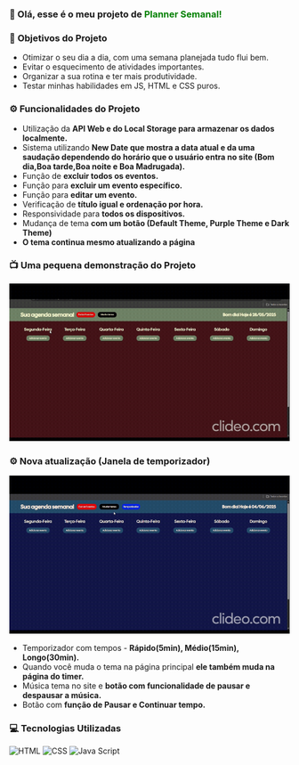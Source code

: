 ### 👋 Olá, esse é o meu projeto de <strong style = "color: green">Planner Semanal!</strong>

### 📍 <strong>Objetivos</strong> do Projeto
<ul>
    <li>Otimizar o seu dia a dia, com uma semana planejada tudo flui bem.</li>
    <li>Evitar o esquecimento de atividades importantes.</li>
    <li>Organizar a sua rotina e ter mais produtividade.</li>
    <li>Testar minhas habilidades em JS, HTML e CSS puros.</li>
</ul>

### ⚙ <strong>Funcionalidades</strong> do Projeto
<ul>
    <li>Utilização da <strong>API Web e do Local Storage para armazenar os dados localmente.</strong></li>
    <li>Sistema utilizando <strong>New Date que mostra a data atual e da uma saudação dependendo do horário que o usuário entra no site (Bom dia,Boa tarde,Boa noite e Boa Madrugada).</strong></li>
    <li>Função de <strong>excluir todos os eventos.</strong></li>
    <li>Função para <strong>excluir um evento específico.</strong></li>
    <li>Função para <strong>editar um evento.</strong></li>
    <li>Verificação de <strong>título igual e ordenação por hora.</strong></li>
    <li>Responsividade para <strong>todos os dispositivos.</strong></li>
    <li>Mudança de tema <strong>com um botão (Default Theme, Purple Theme e Dark Theme)</strong></li>
    <li><strong>O tema continua mesmo atualizando a página</strong></li>
</ul>

### 📺 Uma pequena demonstração do Projeto
![Pequena Demonstração](./assets_ReadMe/demo.gif)

### ⚙ Nova atualização (Janela de temporizador)
![Demonstração Temporizador](./assets_ReadMe/demoTemp.gif)

<ul>
    <li>Temporizador com tempos - <strong>Rápido(5min), Médio(15min), Longo(30min).</strong></li>
    <li>Quando você muda o tema na página principal <strong>ele também muda na página do timer.</strong></li>
    <li>Música tema no site e <strong>botão com funcionalidade de pausar e despausar a música.</strong></li>
    <li>Botão com <strong>função de Pausar e Continuar tempo.</strong></li>
</ul>

### 💻 Tecnologias Utilizadas

<div style = "display: inline-block;">
<img style = "text-align: center;" alt="HTML" src= "https://img.shields.io/badge/HTML5-E34F26?style=for-the-badge&logo=html5&logoColor=white">
<img style = "text-align: center;" alt="CSS" src= "https://img.shields.io/badge/CSS3-1572B6?style=for-the-badge&logo=css3&logoColor=white">
<img style = "text-align: center;" alt="Java Script" src= "https://img.shields.io/badge/JavaScript-F7DF1E?style=for-the-badge&logo=javascript&logoColor=black">
</div>

